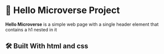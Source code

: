 

# 📖 Hello Microverse Project 



**Hello Microverse** is a simple web page with a single header element that contains a h1 nested in it 

## 🛠 Built With html and css



